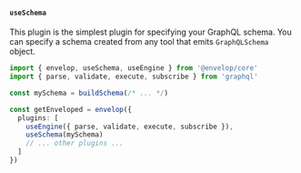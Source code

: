 #### `useSchema`

This plugin is the simplest plugin for specifying your GraphQL schema. You can specify a schema created from any tool that emits `GraphQLSchema` object.

```ts
import { envelop, useSchema, useEngine } from '@envelop/core'
import { parse, validate, execute, subscribe } from 'graphql'

const mySchema = buildSchema(/* ... */)

const getEnveloped = envelop({
  plugins: [
    useEngine({ parse, validate, execute, subscribe }),
    useSchema(mySchema)
    // ... other plugins ...
  ]
})
```
